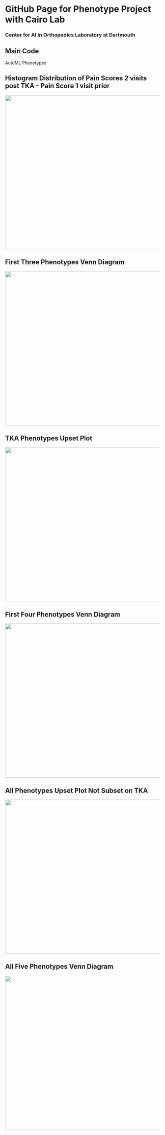 # GitHub Page for Phenotype Project with Cairo Lab 
### Center for AI In Orthopedics Laboratory at Dartmouth 

## Main Code
AutoML Phenotypes 

## Histogram Distribution of Pain Scores 2 visits post TKA - Pain Score 1 visit prior 
<img src="https://github.com/franceskoback/TKA_Phenotypes/blob/main/images/histogram_scores.jpg" width="550" height="500">

## First Three Phenotypes Venn Diagram
<img src="https://github.com/franceskoback/TKA_Phenotypes/blob/main/images/3_phenotypes.jpg" width="550" height="500">

## TKA Phenotypes Upset Plot
<img src="https://github.com/franceskoback/TKA_Phenotypes/blob/main/images/TKAs_phenotypes.jpg" width="550" height="500">

## First Four Phenotypes Venn Diagram
<img src="https://github.com/franceskoback/TKA_Phenotypes/blob/main/images/4_phenotypes.jpg" width="550" height="500">

## All Phenotypes Upset Plot Not Subset on TKA 
<img src="https://github.com/franceskoback/TKA_Phenotypes/blob/main/images/phenotypes_upset.jpg" width="550" height="500">

## All Five Phenotypes Venn Diagram
<img src="https://github.com/franceskoback/TKA_Phenotypes/blob/main/images/5_phenotypes.jpg" width="550" height="500">




